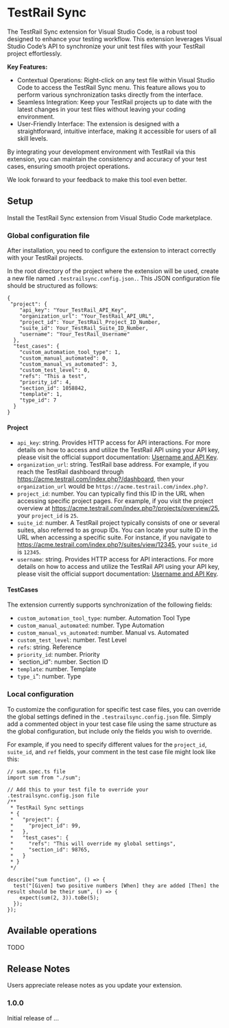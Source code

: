 # TestRail Sync

The TestRail Sync extension for Visual Studio Code, is a robust tool designed to enhance your testing workflow. This extension leverages Visual Studio Code’s API to synchronize your unit test files with your TestRail project effortlessly.

**Key Features:**

- Contextual Operations: Right-click on any test file within Visual Studio Code to access the TestRail Sync menu. This feature allows you to perform various synchronization tasks directly from the interface.
- Seamless Integration: Keep your TestRail projects up to date with the latest changes in your test files without leaving your coding environment.
- User-Friendly Interface: The extension is designed with a straightforward, intuitive interface, making it accessible for users of all skill levels.

By integrating your development environment with TestRail via this extension, you can maintain the consistency and accuracy of your test cases, ensuring smooth project operations.

We look forward to your feedback to make this tool even better.

## Setup

Install the TestRail Sync extension from Visual Studio Code marketplace.

### Global configuration file

After installation, you need to configure the extension to interact correctly with your TestRail projects.

In the root directory of the project where the extension will be used, create a new file named `.testrailsync.config.json.`. This JSON configuration file should be structured as follows:

```
{
 "project": {
    "api_key": "Your_TestRail_API_Key",
    "organization_url": "Your_TestRail_API_URL",
    "project_id": Your_TestRail_Project_ID_Number,
    "suite_id": Your_TestRail_Suite_ID_Number,
    "username": "Your_TestRail_Username"
  },
  "test_cases": {
    "custom_automation_tool_type": 1,
    "custom_manual_automated": 0,
    "custom_manual_vs_automated": 3,
    "custom_test_level": 0,
    "refs": "This a test",
    "priority_id": 4,
    "section_id": 1058842,
    "template": 1,
    "type_id": 7
  }
}
```

#### Project

- `api_key`: string. Provides HTTP access for API interactions. For more details on how to access and utilize the TestRail API using your API key, please visit the official support documentation: [Username and API Key](https://support.testrail.com/hc/en-us/articles/7077039051284-Accessing-the-TestRail-API#h_01J53NS432TJFBGHMFVVVEHPKQ:~:text=Username%20and%20API%20Key).
- `organization_url`: string. TestRail base address. For example, if you reach the TestRail dashboard through https://acme.testrail.com/index.php?/dashboard, then your `organization_url` would be `https://acme.testrail.com/index.php?`.
- `project_id`: number. You can typically find this ID in the URL when accessing specific project pages. For example, if you visit the project overview at https://acme.testrail.com/index.php?/projects/overview/25, your `project_id` is `25`.
- `suite_id`: number. A TestRail project typically consists of one or several suites, also referred to as group IDs. You can locate your suite ID in the URL when accessing a specific suite. For instance, if you navigate to https://acme.testrail.com/index.php?/suites/view/12345, your `suite_id` is `12345`.
- `username`: string. Provides HTTP access for API interactions. For more details on how to access and utilize the TestRail API using your API key, please visit the official support documentation: [Username and API Key](https://support.testrail.com/hc/en-us/articles/7077039051284-Accessing-the-TestRail-API#h_01J53NS432TJFBGHMFVVVEHPKQ:~:text=Username%20and%20API%20Key).

#### TestCases

The extension currently supports synchronization of the following fields:

- `custom_automation_tool_type`: number. Automation Tool Type
- `custom_manual_automated`: number. Type Automation
- `custom_manual_vs_automated`: number. Manual vs. Automated
- `custom_test_level`: number. Test Level
- `refs`: string. Reference
- `priority_id`: number. Priority
- `section_id": number. Section ID
- `template`: number. Template
- `type_i`": number. Type

### Local configuration

To customize the configuration for specific test case files, you can override the global settings defined in the `.testrailsync.config.json` file. Simply add a commented object in your test case file using the same structure as the global configuration, but include only the fields you wish to override.

For example, if you need to specify different values for the `project_id`, `suite_id`, and `ref` fields, your comment in the test case file might look like this:

```
// sum.spec.ts file
import sum from "./sum";

// Add this to your test file to override your .testrailsync.config.json file
/**
 * TestRail Sync settings
 * {
 *   "project": {
 *     "project_id": 99,
 *   },
 *   "test_cases": {
 *     "refs": "This will override my global settings",
 *     "section_id": 98765,
 *   }
 * }
 */

describe("sum function", () => {
  test("[Given] two positive numbers [When] they are added [Then] the result should be their sum", () => {
    expect(sum(2, 3)).toBe(5);
  });
});
```

## Available operations

TODO

## Release Notes

Users appreciate release notes as you update your extension.

### 1.0.0

Initial release of ...
